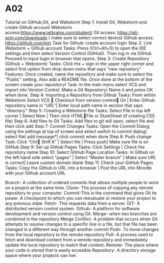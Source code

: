 # A02
Tutorial on GitHub,Git, and Webstorm
Step 1: Install Git, Webstorm and create Github account
Webstorm access:https://www.jetbrains.com/student/
Git access: https://git-scm.com/downloads ( make sure to select correct device)
Github access: https://github.com/join
Task for Github: create account login
Step 2: Link Webstorm + Github account
Tasks: Press (Ctrl+Alt+S) to open the IDE settings and then select Version Control (GitHub). Then log in via GitHub. Proceed to input login in browser that opens.
Step 3: Create Repository (Github + Webstorm)
Tasks: Click the + sign in the upper right corner and select first option from drop down menu that says "new repository"
Features: Once created, name the repository and make sure to select the "Public" setting. Also add a README file. Once done at the bottom of the screen create your repository!
Task: In the main menu select VCS and import into Version Control. Make a Git Repository| Name it and press OK when done.
Step 4: Importing a Repository from Github
Tasks: From within Webstorm Select VCS  Checkout from version control Git | Enter Github repository name in "URL"| Enter local path name in section that says "directory"
Step 5: Creating a Webstorm file
Tasks: Select File in top left corner | Select New | Then click HTMLFile or StyleSheet (if creating CSS file)
Step 6: Add files to Git
Tasks: Add files to git will open, select file and then click add
Step 7: Commit Changes
Tasks: Open the Commit Dialog using the settings at top of screen and select switch to commit dialog| select file| add message*| click commit when done
Step 8: Push change
Task: Click “Ctrl Shift K” | Select file | Press push| Make sure file is on GitHub
Step 9: Set up Github Pages
Tasks: Click Settings | Check the repository name
Step 10: Select GitHub Page Location
Tasks:  In Github on the left hand side select "pages" | Select “Master branch” | Make sure URL is correct| Leave custom domain blank
Step 11: Check your GitHub Pages
Tasks: Copy the Github.io URL into a browser | Post the URL into Moodle with your Github account URL





Branch- A collection of ordered commits that allows multiple people to work on  a project at the same time.
Clone- The process of copying any remote repository to your computer.
Commit-This is the command that gives Git its power. A checkpoint to which you can reevaluate or restore your project to any previous state.
Fetch- This requests data from a server.
GIT- A distributed version control system.
Github- A platform for software development and version control using Git.
Merge- when two branches are combined in the repository
Merge Conflict- A problem that occurs when Git attempts to resolve changes to a specific line in a file, but that file has been changed in a different way through another commit
Push-  To move changes from the local repository to the remote repository
Pull-  A process used to fetch and download content from a remote repository and immediately update the local repository to match that content.
Remote- The place where your code is stored that is easily accesible
Repository- A directory storage space where your projects can live. 





